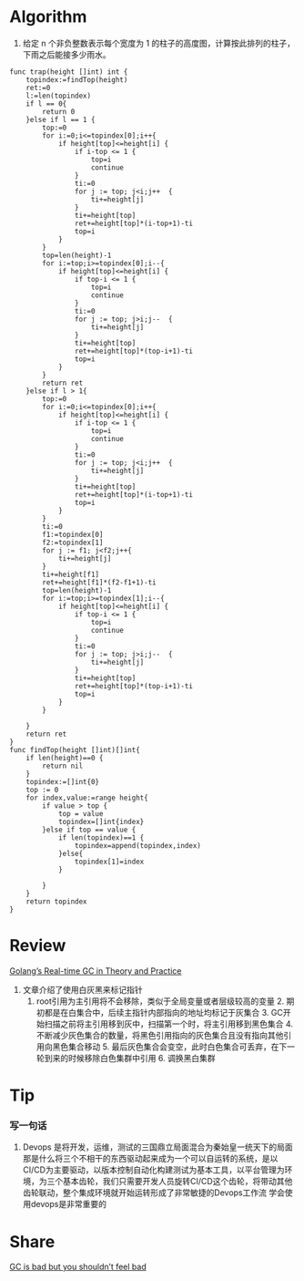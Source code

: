 # Algorithm
1. 给定 n 个非负整数表示每个宽度为 1 的柱子的高度图，计算按此排列的柱子，下雨之后能接多少雨水。
```golang
func trap(height []int) int {
	topindex:=findTop(height)
	ret:=0
	l:=len(topindex)
	if l == 0{
		return 0
	}else if l == 1 {
		top:=0
		for i:=0;i<=topindex[0];i++{
			if height[top]<=height[i] {
				if i-top <= 1 {
					top=i
					continue
				}
				ti:=0
				for j := top; j<i;j++  {
					ti+=height[j]
				}
				ti+=height[top]
				ret+=height[top]*(i-top+1)-ti
				top=i
			}
		}
		top=len(height)-1
		for i:=top;i>=topindex[0];i--{
			if height[top]<=height[i] {
				if top-i <= 1 {
					top=i
					continue
				}
				ti:=0
				for j := top; j>i;j--  {
					ti+=height[j]
				}
				ti+=height[top]
				ret+=height[top]*(top-i+1)-ti
				top=i
			}
		}
		return ret
	}else if l > 1{
		top:=0
		for i:=0;i<=topindex[0];i++{
			if height[top]<=height[i] {
				if i-top <= 1 {
					top=i
					continue
				}
				ti:=0
				for j := top; j<i;j++  {
					ti+=height[j]
				}
				ti+=height[top]
				ret+=height[top]*(i-top+1)-ti
				top=i
			}
		}
		ti:=0
		f1:=topindex[0]
		f2:=topindex[1]
		for j := f1; j<f2;j++{
			ti+=height[j]
		}
		ti+=height[f1]
		ret+=height[f1]*(f2-f1+1)-ti
		top=len(height)-1
		for i:=top;i>=topindex[1];i--{
			if height[top]<=height[i] {
				if top-i <= 1 {
					top=i
					continue
				}
				ti:=0
				for j := top; j>i;j--  {
					ti+=height[j]
				}
				ti+=height[top]
				ret+=height[top]*(top-i+1)-ti
				top=i
			}
		}

	}
	return ret
}
func findTop(height []int)[]int{
	if len(height)==0 {
		return nil
	}
	topindex:=[]int{0}
	top := 0
	for index,value:=range height{
		if value > top {
			top = value
			topindex=[]int{index}
		}else if top == value {
			if len(topindex)==1 {
				topindex=append(topindex,index)
			}else{
				topindex[1]=index
			}

		}
	}
	return topindex
}
```
# Review
[Golang’s Real-time GC in Theory and Practice](https://making.pusher.com/golangs-real-time-gc-in-theory-and-practice/?spm=a2c4e.11153940.blogcont573819.32.b9e922bd8nwhPY)
 1. 文章介绍了使用白灰黑来标记指针
    1. root引用为主引用将不会移除，类似于全局变量或者层级较高的变量
		2. 期初都是在白集合中，后续主指针内部指向的地址均标记于灰集合
		3. GC开始扫描之前将主引用移到灰中，扫描第一个时，将主引用移到黑色集合
		4. 不断减少灰色集合的数量，将黑色引用指向的灰色集合且没有指向其他引用向黑色集合移动
		5. 最后灰色集合会变空，此时白色集合可丢弃，在下一轮到来的时候移除白色集群中引用
		6. 调换黑白集群
# Tip
### 写一句话
  1. Devops 是将开发，运维，测试的三国鼎立局面混合为秦始皇一统天下的局面
	那是什么将三个不相干的东西驱动起来成为一个可以自运转的系统，是以CI/CD为主要驱动，以版本控制自动化构建测试为基本工具，以平台管理为环境，为三个基本齿轮，我们只需要开发人员旋转CI/CD这个齿轮，将带动其他齿轮联动，整个集成环境就开始运转形成了非常敏捷的Devops工作流
	学会使用devops是非常重要的

# Share
[GC is bad but you shouldn’t feel bad](https://syslog.ravelin.com/gc-is-bad-and-you-should-feel-bad-e9bdd9324f0)
